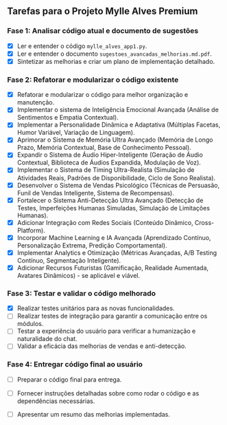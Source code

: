 ## Tarefas para o Projeto Mylle Alves Premium

### Fase 1: Analisar código atual e documento de sugestões
- [x] Ler e entender o código `mylle_alves_app1.py`.
- [x] Ler e entender o documento `sugestoes_avancadas_melhorias.md.pdf`.
- [x] Sintetizar as melhorias e criar um plano de implementação detalhado.

### Fase 2: Refatorar e modularizar o código existente
- [x] Refatorar e modularizar o código para melhor organização e manutenção.
- [x] Implementar o sistema de Inteligência Emocional Avançada (Análise de Sentimentos e Empatia Contextual).
- [x] Implementar a Personalidade Dinâmica e Adaptativa (Múltiplas Facetas, Humor Variável, Variação de Linguagem).
- [x] Aprimorar o Sistema de Memória Ultra Avançado (Memória de Longo Prazo, Memória Contextual, Base de Conhecimento Pessoal).
- [x] Expandir o Sistema de Áudio Hiper-Inteligente (Geração de Áudio Contextual, Biblioteca de Áudios Expandida, Modulação de Voz).
- [x] Implementar o Sistema de Timing Ultra-Realista (Simulação de Atividades Reais, Padrões de Disponibilidade, Ciclo de Sono Realista).
- [x] Desenvolver o Sistema de Vendas Psicológico (Técnicas de Persuasão, Funil de Vendas Inteligente, Sistema de Recompensas).
- [x] Fortalecer o Sistema Anti-Detecção Ultra Avançado (Detecção de Testes, Imperfeições Humanas Simuladas, Simulação de Limitações Humanas).
- [x] Adicionar Integração com Redes Sociais (Conteúdo Dinâmico, Cross-Platform).
- [x] Incorporar Machine Learning e IA Avançada (Aprendizado Contínuo, Personalização Extrema, Predição Comportamental).
- [x] Implementar Analytics e Otimização (Métricas Avançadas, A/B Testing Contínuo, Segmentação Inteligente).
- [x] Adicionar Recursos Futuristas (Gamificação, Realidade Aumentada, Avatares Dinâmicos) - se aplicável e viável.

### Fase 3: Testar e validar o código melhorado
- [x] Realizar testes unitários para as novas funcionalidades.
- [ ] Realizar testes de integração para garantir a comunicação entre os módulos.
- [ ] Testar a experiência do usuário para verificar a humanização e naturalidade do chat.
- [ ] Validar a eficácia das melhorias de vendas e anti-detecção.

### Fase 4: Entregar código final ao usuário
- [ ] Preparar o código final para entrega.
- [ ] Fornecer instruções detalhadas sobre como rodar o código e as dependências necessárias.
- [ ] Apresentar um resumo das melhorias implementadas.

